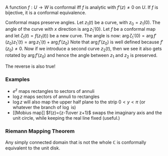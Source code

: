 A function $f:U\to W$ is conformal iff $f$ is analytic with $f'(z)\neq 0$ on $U$. If $f$ is bijective, it is a conformal equivalence.

Conformal maps preserve angles.
Let $z_1(t)$ be a curve, with $z_0=z_1(0)$. The angle of the curve with $x$ direction is $\arg z_1'(0)$. Let $f$ be a conformal map and let $\zeta_1(t)=f(z_1(t))$ be a new curve. The angle is now:
$\arg \zeta_1'(0)=\arg f'(z_0)z_1'(t)=\arg z_1'(t) + \arg f'(z_0)$
Note that $\arg f'(z_0)$ is well defined because $f'(z_0)\neq 0$.
Now if we introduce a second curve $z_2(t)$, then we see it also gets rotated by $\arg f'(z_0)$ and hence the angle between $z_1$ and $z_2$ is preserved.

The reverse is also true!

### Examples
- $e^z$ maps rectangles to sectors of annuli
- $\log z$ maps sectors of annuli to rectangles
- $\log z$ will also map the upper half plane to the strip $0<y<\pi$ (or whatever the branch of $\log$ is)
- [[Mobius map]] $f(z)={z-1\over z+1}$ swaps the imaginary axis and the unit circle, while keeping the real line fixed (useful.)

### Riemann Mapping Theorem
Any simply connected domain that is not the whole $\mathbb C$ is conformally equivalent to the unit disk.